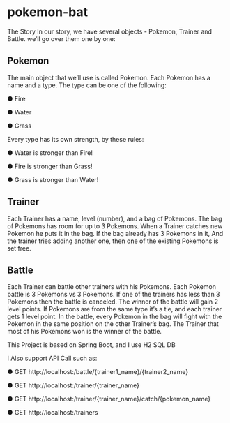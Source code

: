 # pokemon-bat

The Story
In our story, we have several objects - Pokemon, Trainer and Battle.
we’ll go over them one by one:
## Pokemon
The main object that we’ll use is called Pokemon.
Each Pokemon has a name and a type. The type can be one of the following:

● Fire

● Water

● Grass

Every type has its own strength, by these rules:

● Water is stronger than Fire!

● Fire is stronger than Grass!

● Grass is stronger than Water!

## Trainer
Each Trainer has a name, level (number), and a bag of Pokemons.
The bag of Pokemons has room for up to 3 Pokemons.
When a Trainer catches new Pokemon he puts it in the bag.
If the bag already has 3 Pokemons in it, And the trainer tries adding another one, then one of
the existing Pokemons is set free.
## Battle
Each Trainer can battle other trainers with his Pokemons.
Each Pokemon battle is 3 Pokemons vs 3 Pokemons.
If one of the trainers has less than 3 Pokemons then the battle is canceled.
The winner of the battle will gain 2 level points.
If Pokemons are from the same type it’s a tie, and each trainer gets 1 level point.
In the battle, every Pokemon in the bag will fight with the Pokemon in the same position on the
other Trainer’s bag. The Trainer that most of his Pokemons won is the winner of the battle.

This Project is based on Spring Boot, and I use H2 SQL DB

I Also support API Call such as:

● GET http://localhost:<port>/battle/{trainer1_name}/{trainer2_name}
  
● GET http://localhost:<port>/trainer/{trainer_name}
  
● GET http://localhost:<port>/trainer/{trainer_name}/catch/{pokemon_name}

● GET http://localhost:<port>/trainers


